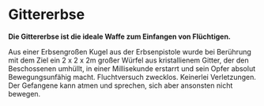 # Gittererbse

**Die Gittererbse ist die ideale Waffe zum Einfangen von Flüchtigen.**

Aus einer Erbsengroßen Kugel aus der Erbsenpistole wurde bei Berührung mit dem Ziel ein 2 x 2 x 2m großer Würfel aus kristallienem Gitter, der den Beschossenen umhüllt, in einer Millisekunde erstarrt und sein Opfer absolut Bewegungsunfähig macht. Fluchtversuch zwecklos. Keinerlei Verletzungen. Der Gefangene kann atmen und sprechen, sich aber ansonsten nicht bewegen.
